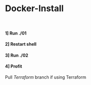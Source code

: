 # Docker-Install

<br />

#### 1] Run ./01 <br />
#### 2] Restart shell <br />
#### 3] Run ./02 <br />
#### 4] Profit

Pull *Terraform* branch if using Terraform
